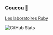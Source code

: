 ### Coucou 👋

[Les laboratoires Ruby](https://discord.gg/4P7XcmbDnt)

![GitHub Stats](https://github-readme-stats.vercel.app/api?username=Senchuu&show_icons=true&theme=tokyonight)
